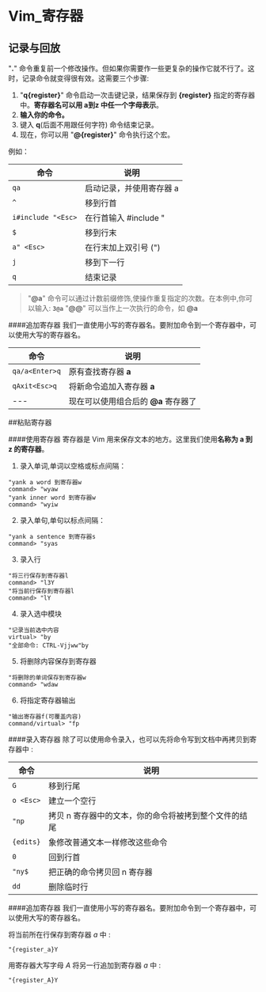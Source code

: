 # Vim_寄存器

## 记录与回放
"**.**" 命令重复前一个修改操作。但如果你需要作一些更复杂的操作它就不行了。这时，记录命令就变得很有效。这需要三个步骤:

1. "**q{register}**" 命令启动一次击键记录，结果保存到 **{register}** 指定的寄存器中。**寄存器名可以用 a到z 中任一个字母表示**。
2. **输入你的命令。**
3. 键入 **q**(后面不用跟任何字符) 命令结束记录。
4. 现在，你可以用 "**@{register}**" 命令执行这个宏。

例如：

命令 | 说明
----|---
`qa` | 启动记录，并使用寄存器 a
`^`  | 移到行首
`i#include "<Esc>` | 在行首输入 #include "
`$` | 移到行末
`a" <Esc>` | 在行末加上双引号 (")
`j` | 移到下一行
`q` | 结束记录

> "**@a**" 命令可以通过计数前缀修饰,使操作重复指定的次数。在本例中,你可以输入: **`3@a`**
> "**@@**" 可以当作上一次执行的命令，如 **@a**

####追加寄存器
我们一直使用小写的寄存器名。要附加命令到一个寄存器中，可以使用大写的寄存器名。

命令 | 说明
----|---
`qa/a<Enter>q` | 原有查找寄存器 **a**
`qAxit<Esc>q` | 将新命令追加入寄存器 **a**
---| 现在可以使用组合后的 **@a** 寄存器了

##粘贴寄存器

####使用寄存器
寄存器是 Vim 用来保存文本的地方。这里我们使用**名称为 a 到 z 的寄存器**。

1. 录入单词,单词以空格或标点间隔：
```vim
"yank a word 到寄存器w
command> "wyaw
"yank inner word 到寄存器w
command> "wyiw
```
2. 录入单句,单句以标点间隔：
```vim
"yank a sentence 到寄存器s
command> "syas
```
3. 录入行
```vim
"将三行保存到寄存器l
command> "l3Y
"将当前行保存到寄存器l
command> "lY
```
4. 录入选中模块
```vim
"记录当前选中内容
virtual> "by
"全部命令: CTRL-Vjjww"by
```
5. 将删除内容保存到寄存器
```vim
"将删除的单词保存到寄存器w
command> "wdaw
```
6. 将指定寄存器输出
```vim
"输出寄存器f(可覆盖内容)
command/virtual> "fp
```

####录入寄存器
除了可以使用命令录入，也可以先将命令写到文档中再拷贝到寄存器中 :

命令 | 说明
----|---
`G` | 移到行尾
`o <Esc>` | 建立一个空行
`"np` | 拷贝 n 寄存器中的文本，你的命令将被拷到整个文件的结尾
`{edits}` | 象修改普通文本一样修改这些命令
`0` | 回到行首
`"ny$` | 把正确的命令拷贝回 n 寄存器
`dd` | 删除临时行


####追加寄存器
我们一直使用小写的寄存器名。要附加命令到一个寄存器中，可以使用大写的寄存器名。

将当前所在行保存到寄存器 *a* 中 :
```vim
"{register_a}Y
```

用寄存器大写字母 *A* 将另一行追加到寄存器 *a* 中 :
```vim
"{register_A}Y
```

